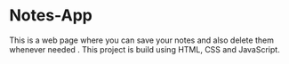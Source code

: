 # Notes-App
This is a web page where you can save your notes and also delete them whenever needed .
This project is build using HTML, CSS and JavaScript.

